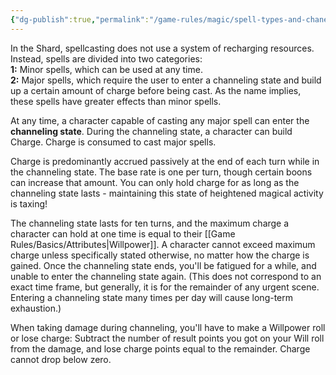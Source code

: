 ```yaml
---
{"dg-publish":true,"permalink":"/game-rules/magic/spell-types-and-chanelling/"}
---
```


In the Shard, spellcasting does not use a system of recharging resources. Instead, spells are divided into two categories:  
**1:** Minor spells, which can be used at any time.  
**2:** Major spells, which require the user to enter a channeling state and build up a certain amount of charge before being cast. As the name implies, these spells have greater effects than minor spells.

At any time, a character capable of casting any major spell can enter the **channeling state**. During the channeling state, a character can build Charge. Charge is consumed to cast major spells. 

Charge is predominantly accrued passively at the end of each turn while in the channeling state. The base rate is one per turn, though certain boons can increase that amount. You can only hold charge for as long as the channeling state lasts - maintaining this state of heightened magical activity is taxing! 

The channeling state lasts for ten turns, and the maximum charge a character can hold at one time is equal to their [[Game Rules/Basics/Attributes\|Willpower]]. A character cannot exceed maximum charge unless specifically stated otherwise, no matter how the charge is gained. Once the channeling state ends, you'll be fatigued for a while, and unable to enter the channeling state again. (This does not correspond to an exact time frame, but generally, it is for the remainder of any urgent scene. Entering a channeling state many times per day will cause long-term exhaustion.)

When taking damage during channeling, you'll have to make a Willpower roll or lose charge: Subtract the number of result points you got on your Will roll from the damage, and lose charge points equal to the remainder. Charge cannot drop below zero.